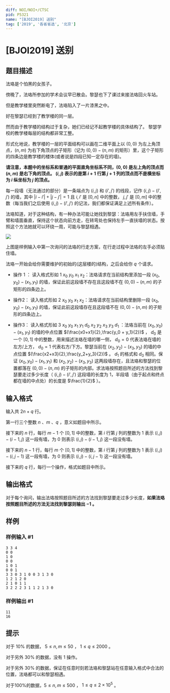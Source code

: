 ```yaml
---
diff: NOI/NOI+/CTSC
pid: P5321
name: "[BJOI2019] 送别"
tag: ['2019', '各省省选', '北京']
---
```

# [BJOI2019] 送别
## 题目描述

法珞是个怕黑的女孩子。

傍晚了，法珞所参加的学术会议早已散会。黎瑟也下了课过来接法珞回火车站。

但是教学楼里突然断电了，法珞陷入了一片漆黑之中。

好在黎瑟已经到了教学楼的同一层。

然而由于教学楼的结构过于复杂，她们已经记不起教学楼的具体结构了。
黎瑟学校的教学楼每层的结构都非常工整。

形式化地说，教学楼的一层的平面结构可以画在二维平面上以 $(0,0)$ 为左上角顶点，$(n,m)$ 为右下角顶点的子矩形（记为 $(0,0) - (n,m)$  的矩形）里，这个子矩形的四条边是教学楼的楼体(或者说是四段已知一定存在的墙)。

**请注意，本题中的坐标系和普通的平面直角坐标系不同，$(0,0)$ 是左上角的顶点而 $(n,m)$ 是右下角的顶点。 $(i,j)$ 表示的是第 $i+1$ 行第 $j+1$ 列的顶点而不是横坐标为 $i$ 纵坐标为 $j$ 的顶点。**

每一段墙（无法通过的部分）是一条端点为 $(i,j)$ 和 $(i',j')$ 的线段，记作 $(i,j) - (i',j')$ 的墙，其中 $|i-i'| + |j-j'| =1$ 且 $i,i'$ 是 $[0,n]$ 中的整数， $j,j'$ 是 $[0,m]$ 中的整数（每当我们之后使用 $(i,j) - (i',j')$ 的记法，我们都保证满足上述所有条件）。

法珞知道，对于这种结构，有一种办法可能让她找到黎瑟：法珞用左手扶住墙，手臂和墙面垂直，保持这个状态向前方走，在转弯处也保持左手一直扶墙的状态。按照这个方法她就可以环绕一周，可能与黎瑟相遇。

![](https://cdn.luogu.com.cn/upload/pic/57058.png)

上图是样例输入中第一次询问的法珞的行走方案，在行走过程中法珞的左手必须贴住墙。

法珞一开始会给你需要维护的初始的(这层楼的)结构，之后会给你 $q$ 个请求。

+ 操作 1 ： 读入格式形如 $1 \ x_0 \ y_0 \ x_1 \ x_2$：法珞请求在当前结构里添加一段 $(x_0,y_0) - (x_1,y_1)$ 的墙，保证此前这段墙不存在且这段墙不在 $(0,0) - (n,m)$ 的子矩形的四条边上。

+ 操作2： 读入格式形如 $2 \ x_0 \ y_0 \ x_1 \ x_2$：法珞请求在当前结构里删除一段 $(x_0,y_0) - (x_1,y_1)$ 的墙，保证此前这段墙存在且这段墙不在 $(0,0) - (n,m)$ 的子矩形的四条边上。

+ 操作3： 读入格式形如 $3\ x_0 \ y_0 \ x_1\ y_1\ d_0 \ x_2 \ y_2 \ x_3 \ y_3 \ d_1$ ：法珞当前在 $(x_0,y_0) - (x_1,y_1)$ 的墙的中点位置 $(\frac{x0+x1}{2},\frac{y_0 + y_1}{2})$ ， $d_0$ 是一个 $[0,1]$ 中的整数，用来描述法珞在墙的哪一侧， $d_0  = 0$ 代表法珞在墙的左方/上方， $d_0 = 1$ 代表右方/下方。黎瑟当前在 $(x_2,y_2) - (x_3,y_3)$ 的墙的中点位置  $(\frac{x2+x3}{2},\frac{y_2+y_3}{2})$ 。 $d_1$ 的格式和 $d_0$ 相同。保证 $(x_0,y_0) - (x_1,y_1)$ 和 $(x_2,y_2) - (x_3,y_3)$ 这两段墙存在，且法珞和黎瑟的位置都落在 $(0,0) - (n,m)$ 的子矩形的内部。求法珞按照题目所述的方法找到黎瑟要走过多少长度（ $(i,j) - (i',j')$  这段墙的长度为 $1$，半段墙（由于起点和终点都在墙的中点处）的长度是  $\frac{1}{2}$ ）。


## 输入格式

输入共 $2n+q$ 行。

第一行三个整数 $n$ 、$m$ 、$q$ ，意义如题目中所示。

接下来的 $n$ 行，每行 $m-1$ 个 $[0,1]$ 中的整数，第 $i$ 行第 $j$ 列的整数为 $1$ 表示 $(i,j) - (i-1,j)$ 这一段有墙，为 $0$ 则表示 $(i,j) - (i - 1,j)$ 这一段没有墙。

接下来的 $n-1$ 行，每行 $m$ 个 $[0,1]$ 中的整数，第 $i$ 行第 $j$ 列的整数为 $1$ 表示 $(i,j) - (i,j-1)$ 这一段有墙，为 $0$ 则表示 $(i,j) - (i,j-1)$ 这一段没有墙。

接下来的 $q$ 行，每行一个操作，格式如题目中所示。
## 输出格式

对于每个询问，输出法珞按照题目所述的方法找到黎瑟要走过多少长度，**如果法珞按照题目所述的方法无法找到黎瑟则输出 $-1$ 。**
## 样例

### 样例输入 #1
```
3 3 4
0 0
1 0
0 0
1 0 1
0 0 1
3 3 0 3 1 0 0 3 1 3 0
1 2 1 2 0
2 1 0 1 1
3 2 2 2 3 1 1 2 1 3 0
```
### 样例输出 #1
```
11
16
```
## 提示

对于 10% 的数据， $5 \le n,m \le 50$ ， $1 \le q \le  2000$ 。

对于另外 30% 的数据，没有 1 操作。

对于另外 30% 的数据，保证在任意时刻若法珞和黎瑟站在任意输入格式中合法的位置，法珞都可以和黎瑟相遇。

对于100%的数据，$5 \le n,m \le 500$ ， $1 \le q \le 2 \times 10^5$ 。
